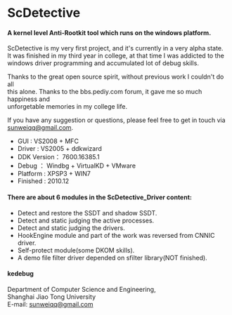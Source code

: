 ScDetective
==============================================================

#### A kernel level Anti-Rootkit tool which runs on the windows platform.   

ScDetective is my very first project, and it's currently in a very alpha state.   
It was finished in my third year in college, at that time I was addicted to the    
windows driver programming and accumulated lot of debug skills.    

Thanks to the great open source spirit, without previous work I couldn't do all     
this alone. Thanks to the bbs.pediy.com forum, it gave me so much happiness and    
unforgetable memories in my college life.

If you have any suggestion or questions, please feel free to get in touch via sunweiqq@gmail.com.

- GUI :         VS2008 + MFC
- Driver :        VS2005 + ddkwizard
- DDK Version：   7600.16385.1
- Debug ：        Windbg + VirtualKD + VMware
- Platform :      XPSP3 + WIN7
- Finished :          2010.12

#### There are about 6 modules in the ScDetective_Driver content:  
- Detect and restore the SSDT and shadow SSDT.
- Detect and static judging the active processes.
- Detect and static judging the drivers.
- HookEngine module and part of the work was reversed from CNNIC driver.
- Self-protect module(some DKOM skills).
- A demo file filter driver depended on sfilter library(NOT finished).

#### kedebug   
Department of Computer Science and Engineering,   
Shanghai Jiao Tong University   
E-mail: sunweiqq@gmail.com   
